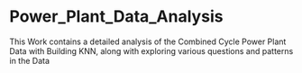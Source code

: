 # Power_Plant_Data_Analysis
This Work contains a detailed analysis of the Combined Cycle Power Plant Data with Building KNN, along with exploring various questions and patterns in the Data
